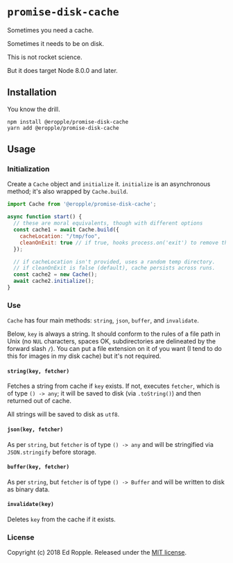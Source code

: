 # `promise-disk-cache` #
Sometimes you need a cache.

Sometimes it needs to be on disk.

This is not rocket science.

But it does target Node 8.0.0 and later.

## Installation ##
You know the drill.

```
npm install @eropple/promise-disk-cache
yarn add @eropple/promise-disk-cache
```

## Usage ##
### Initialization ###
Create a `Cache` object and `initialize` it. `initialize` is an asynchronous
method; it's also wrapped by `Cache.build`.

```js
import Cache from '@eropple/promise-disk-cache';

async function start() {
  // these are moral equivalents, though with different options
  const cache1 = await Cache.build({
    cacheLocation: "/tmp/foo",
    cleanOnExit: true // if true, hooks process.on('exit') to remove the cache
  });

  // if cacheLocation isn't provided, uses a random temp directory.
  // if cleanOnExit is false (default), cache persists across runs.
  const cache2 = new Cache();
  await cache2.initialize();
}
```

### Use ###
`Cache` has four main methods: `string`, `json`, `buffer`, and `invalidate`.

Below, `key` is always a string. It should conform to the rules of a file path
in Unix (no `NUL` characters, spaces OK, subdirectories are delineated by the
forward slash `/`). You can put a file extension on it of you want (I tend to do
this for images in my disk cache) but it's not required.

#### `string(key, fetcher)` ####
Fetches a string from cache if `key` exists. If not, executes `fetcher`, which
is of type `() -> any`; it will be saved to disk (via `.toString()`) and then
returned out of cache.

All strings will be saved to disk as `utf8`.

#### `json(key, fetcher)` ####
As per `string`, but `fetcher` is of type `() -> any` and will be stringified
via `JSON.stringify` before storage.

#### `buffer(key, fetcher)` ####
As per `string`, but `fetcher` is of type `() -> Buffer` and will be written to
disk as binary data.


#### `invalidate(key)` ####
Deletes `key` from the cache if it exists.

### License ###
Copyright (c) 2018 Ed Ropple. Released under the [MIT license]().

[MIT license]: https://spdx.org/licenses/MIT.html
